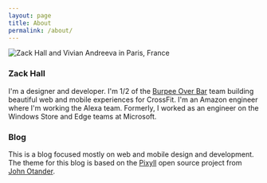 ```yaml
---
layout: page
title: About
permalink: /about/
---
```


![Zack Hall and Vivian Andreeva in Paris, France](/images/zack_hall_notre_dame.png)

### Zack Hall

I'm a designer and developer. I'm 1/2 of the [Burpee Over Bar](http://burpeeoverbar) team building beautiful web and mobile experiences for CrossFit. I'm an Amazon engineer where I'm working the Alexa team. Formerly, I worked as an engineer on the Windows Store and Edge teams at Microsoft.

### Blog

This is a blog focused mostly on web and mobile design and development. The theme for this blog is based on the [Pixyll](https://github.com/johnotander/pixyll) open source project from [John Otander](http://johnotander.com).
